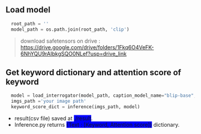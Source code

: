 ## Load model
``` Python
  root_path = ''
  model_path = os.path.join(root_path, 'clip')
```
> download safetensors on drive : 
  > https://drive.google.com/drive/folders/1Fkq6O4VeFK-6NhYQU9rAIbkgSQO0NLef?usp=drive_link


## Get keyword dictionary and attention score of keyword
``` Python
  model = load_interrogator(model_path, caption_model_name="blip-base", device="cuda") 
  imgs_path ='your image path'
  keyword_score_dict = inference(imgs_path, model)
```
- result(csv file) saved at <span style="background-color:blue">./result</span>.
- Inference.py returns <span style="background-color:blue">{Text : [Keyword, Attention score]}</span> dictionary.
